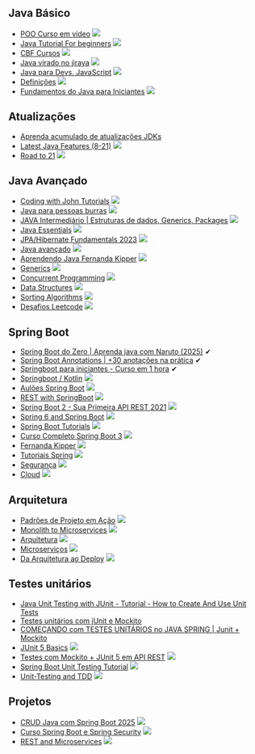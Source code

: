 ## Java Básico

* [POO Curso em vídeo](https://www.youtube.com/playlist?list=PLHz_AreHm4dkqe2aR0tQK74m8SFe-aGsY) ![](https://geps.dev/progress/0)
* [Java Tutorial For beginners](https://www.youtube.com/playlist?list=PLsyeobzWxl7pe_IiTfNyr55kwJPWbgxB5) ![](https://geps.dev/progress/100)
* [CBF Cursos](https://www.youtube.com/playlist?list=PLx4x_zx8csUjFC5WWjoNUL7LOOD7LCKRW) ![](https://geps.dev/progress/100)
* [Java virado no jiraya](https://www.youtube.com/playlist?list=PL62G310vn6nFIsOCC0H-C2infYgwm8SWW) ![](https://geps.dev/progress/0)
* [Java para Devs. JavaScript](https://www.youtube.com/watch?v=HZgvr6Vtu-k) ![](https://geps.dev/progress/100)
* [Definições](https://www.youtube.com/playlist?list=PLkeaG1zpPTHiMjczpmZ6ALd46VjjiQJ_8) ![](https://geps.dev/progress/100)
* [Fundamentos do Java para Iniciantes](https://www.youtube.com/playlist?list=PLiFLtuN04BS2GSi8Q-haYkRy8KEv6Grvf) ![](https://geps.dev/progress/100)

## Atualizações

* [Aprenda acumulado de atualizações JDKs](https://www.youtube.com/watch?v=TwSOR_-JMHU)
* [Latest Java Features (8-21)](https://www.youtube.com/playlist?list=PL87padGs1bp-kvfW7UHMzNDglSiLBEyr6) ![](https://geps.dev/progress/100)
* [Road to 21](https://www.youtube.com/playlist?list=PLX8CzqL3ArzVHAHWowaXwYFlLk78D8RvL) ![](https://geps.dev/progress/14)

## Java Avançado

* [Coding with John Tutorials](https://www.youtube.com/playlist?list=PLkeaG1zpPTHhXOfy-mFbdqd1Zz4GnjcpC) ![](https://geps.dev/progress/0)
* [Java para pessoas burras](https://www.youtube.com/playlist?list=PLUPgTAVftApzKsUkGkPLivAZAfeBMn24h) ![](https://geps.dev/progress/0)
* [JAVA Intermediário | Estruturas de dados, Generics, Packages](https://www.youtube.com/watch?v=jLropHUgI1A&list=WL&index=10) ![](https://geps.dev/progress/100)
* [Java Essentials](https://www.youtube.com/playlist?list=PLIRBoI92yMam1HaUYrMAaPdbZKV1BFW0F) ![](https://geps.dev/progress/0)
* [JPA/Hibernate Fundamentals 2023](https://www.youtube.com/playlist?list=PLEocw3gLFc8UYNv0uRG399GSggi8icTL6) ![](https://geps.dev/progress/0)
* [Java avançado](https://www.youtube.com/playlist?list=PLiFLtuN04BS2bWB9UcIrun35kV080KoKU) ![](https://geps.dev/progress/100)
* [Aprendendo Java Fernanda Kipper](https://www.youtube.com/playlist?list=PLNCSWIsR6ADISYlzI7POWQqYQ8x0VwNqh) ![](https://geps.dev/progress/0)
* [Generics](https://www.youtube.com/playlist?list=PLqYy1yOe0SKd6DiNoQKOv79MyimWPMDeS) ![](https://geps.dev/progress/100)
* [Concurrent Programming](https://www.youtube.com/playlist?list=PLlsmxlJgn1HJDgOjsG3DbdTx0kmUhCWuy) ![](https://geps.dev/progress/0)
* [Data Structures](https://www.youtube.com/playlist?list=PLlsmxlJgn1HLQ8WxpuToXlaAcAw1TPlyP) ![](https://geps.dev/progress/0)
* [Sorting Algorithms](https://www.youtube.com/playlist?list=PLlsmxlJgn1HLCmaF51i5xAbgv1f49CsoP) ![](https://geps.dev/progress/0)
* [Desafios Leetcode](https://www.youtube.com/playlist?list=PLiFLtuN04BS0pG0YoIMjgYsj0LM4sVOTM) ![](https://geps.dev/progress/0)

## Spring Boot

* [Spring Boot do Zero | Aprenda java com Naruto (2025)](https://www.youtube.com/watch?v=n8_qrrc8WN4) ✔
* [Spring Boot Annotations | +30 anotações na prática](https://www.youtube.com/watch?v=Pd5tr483No0) ✔
* [Springboot para iniciantes - Curso em 1 hora](https://www.youtube.com/watch?v=g4y0yADhsJA)  ✔
* [Springboot / Kotlin](https://www.youtube.com/playlist?list=PLQkwcJG4YTCSdnQHAHVmGmO7HA6S4a2W3) ![](https://geps.dev/progress/0)
* [Aulões Spring Boot](https://www.youtube.com/playlist?list=PLiFLtuN04BS2yfbo3HYLNq_O1zDq9RRQi) ![](https://geps.dev/progress/100)
* [REST with SpringBoot](https://www.youtube.com/playlist?list=PLlsmxlJgn1HLNOQXYktYyWyMp7Y3TuGa6) ![](https://geps.dev/progress/0)
* [Spring Boot 2 - Sua Primeira API REST 2021](https://www.youtube.com/playlist?list=PLA8Qj9w4RGkXwPerFo4ZDFEessyNJW1ol) ![](https://geps.dev/progress/0)
* [Spring 6 and Spring Boot](https://www.youtube.com/playlist?list=PLsyeobzWxl7qbKoSgR5ub6jolI8-ocxCF) ![](https://geps.dev/progress/0)
* [Spring Boot Tutorials](https://www.youtube.com/playlist?list=PLzUMQwCOrQTksiYqoumAQxuhPNa3HqasL) ![](https://geps.dev/progress/0)
* [Curso Completo Spring Boot 3](https://www.youtube.com/watch?v=wlYvA2b1BWI) ![](https://geps.dev/progress/50)
* [Fernanda Kipper](https://www.youtube.com/playlist?list=PLNCSWIsR6ADI_wMAx9F-Iu8Hs9HHxj4sb) ![](https://geps.dev/progress/20)
* [Tutoriais Spring](https://www.youtube.com/playlist?list=PLiFLtuN04BS1pObTFjm5g2TwgBIBfEyze) ![](https://geps.dev/progress/0)
* [Segurança](https://www.youtube.com/playlist?list=PLiFLtuN04BS3HEUPiEpKPv-n1Nhjm5RKQ) ![](https://geps.dev/progress/0)
* [Cloud](https://www.youtube.com/playlist?list=PLiFLtuN04BS1rAjaXCPIytXBHDP2h3Vk3) ![](https://geps.dev/progress/0)

## Arquitetura

* [Padrões de Projeto em Ação](https://www.youtube.com/playlist?list=PLiFLtuN04BS2D3okN9Tyv91LPdoCdzzSZ) ![](https://geps.dev/progress/0)
* [Monolith to Microservices](https://www.youtube.com/playlist?list=PLiFLtuN04BS0wyXpouLKYv2dE8KbUA1Hv) ![](https://geps.dev/progress/0)
* [Arquitetura](https://www.youtube.com/playlist?list=PLiFLtuN04BS2GgaNxjbuJlM11FQbvBTtt) ![](https://geps.dev/progress/0)
* [Microserviços](https://www.youtube.com/playlist?list=PLiFLtuN04BS2pgvdO2W7s6HEGhNojtk0F) ![](https://geps.dev/progress/0)
* [Da Arquitetura ao Deploy](https://www.youtube.com/playlist?list=PLiFLtuN04BS1c-JvhKFxYyeD-GVtnwUcx) ![](https://geps.dev/progress/0)

## Testes unitários

* [Java Unit Testing with JUnit - Tutorial - How to Create And Use Unit Tests](https://www.youtube.com/watch?v=vZm0lHciFsQ&t=3s)
* [Testes unitários com jUnit e Mockito](https://www.youtube.com/watch?v=rBdPPHq7REw)
* [COMEÇANDO com TESTES UNITÁRIOS no JAVA SPRING | Junit + Mockito](https://www.youtube.com/watch?v=T6ChO8LQxRE)
* [JUnit 5 Basics](https://www.youtube.com/playlist?list=PLqq-6Pq4lTTa4ad5JISViSb2FVG8Vwa4o) ![](https://geps.dev/progress/100)
* [Testes com Mockito + JUnit 5 em API REST](https://www.youtube.com/playlist?list=PLA8Qj9w4RGkWgyYa485pgf-VAoJgL4rW1) ![](https://geps.dev/progress/63)
* [Spring Boot Unit Testing Tutorial](https://www.youtube.com/playlist?list=PL82C6-O4XrHcg8sNwpoDDhcxUCbFy855E) ![](https://geps.dev/progress/0)
* [Unit-Testing and TDD](https://www.youtube.com/playlist?list=PLlsmxlJgn1HJHqKQW7kdkpzQlmWXQxkUs) ![](https://geps.dev/progress/0)

## Projetos 

* [CRUD Java com Spring Boot 2025](https://www.youtube.com/watch?v=yW7RrWfUeHE) ![](https://geps.dev/progress/0)
* [Curso Spring Boot e Spring Security](https://www.youtube.com/playlist?list=PL0j7juv7l4HiYwauxU4CZAEXT3mi2loMb) ![](https://geps.dev/progress/0)
* [REST and Microservices](https://www.youtube.com/playlist?list=PLq2IQ7nZjFRHSYY5W8fq6LEiD9A6dNmBG) ![](https://geps.dev/progress/0)

